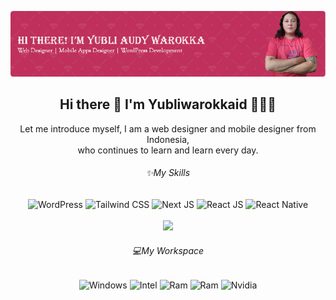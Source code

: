 ![Header](./img/github-header.png)

## <h2 align="center">Hi there 👋 I'm Yubliwarokkaid 🫰💖✨</h2>

<!--
**yubliwarokkaid/yubliwarokkaid** is a ✨ _special_ ✨ repository because its `README.md` (this file) appears on your GitHub profile.

Here are some ideas to get you started:

- 🔭 I’m currently working on ...
- 🌱 I’m currently learning ...
- 👯 I’m looking to collaborate on ...
- 🤔 I’m looking for help with ...
- 💬 Ask me about ...
- 📫 How to reach me: ...
- 😄 Pronouns: ...
- ⚡ Fun fact: ...
-->

<p align="center">Let me introduce myself, I am a web designer and mobile designer from Indonesia,<br>who continues to learn and learn every day.</p>

###### <p align="center">✨My Skills</p>

<div align="center">
    <img  src="https://img.shields.io/badge/Wordpress-52525b?style=for-the-badge&logo=wordpress&logoColor=white" alt="WordPress">
    <img  src="https://img.shields.io/badge/Tailwind_CSS-00BCFF?style=for-the-badge&logo=tailwind-css&logoColor=white" alt="Tailwind CSS">
    <img  src="https://img.shields.io/badge/next%20js-0f172a?style=for-the-badge&logo=nextdotjs&logoColor=white" alt="Next JS">
    <img  src="https://img.shields.io/badge/React-20232A?style=for-the-badge&logo=react&logoColor=61DAFB" alt="React JS">
    <img  src="https://img.shields.io/badge/React_Native-20232A?style=for-the-badge&logo=react&logoColor=61DAFB" alt="React Native">
</div>
<br>
<div align='center'><img src="https://github-readme-stats.vercel.app/api?username=yubliwarokkaid&show_icons=true&theme=nord" width='350' style="max-width: 100%;"></div>

###### <p align="center">💻My Workspace</p>

<div align="center">
    <img  src="https://img.shields.io/badge/Windows_11-0078d4?style=for-the-badge&logo=windows-11&logoColor=white" alt="Windows">
    <img  src="https://img.shields.io/badge/intel-core%20i5%2014th-%230071C5.svg?&style=for-the-badge&logo=intel&logoColor=white" alt="Intel">
    <img  src="https://img.shields.io/badge/RAM-32GB-%230071C5.svg?&style=for-the-badge&logoColor=white" alt="Ram">
    <img  src="https://img.shields.io/badge/NVME-512GB-%230071C5.svg?&style=for-the-badge&logoColor=white" alt="Ram">
    <img  src="https://img.shields.io/badge/NVIDIA-GTX_1650_SUPER-76B900?style=for-the-badge&logo=nvidia&logoColor=white" alt="Nvidia">
</div>

<!-- ![image](https://img.shields.io/badge/next%20js-000000?style=for-the-badge&logo=nextdotjs&logoColor=white) -->
